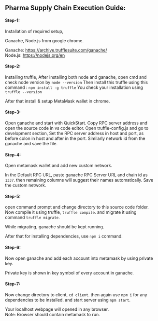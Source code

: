 ## Pharma Supply Chain Execution Guide:

#### Step-1:
Installation of required setup,

Ganache, Node.js from google chrome.

Ganache: https://archive.trufflesuite.com/ganache/  <br>
Node.js: https://nodejs.org/en

#### Step-2:

Installing truffle,
After installing both node and ganache, open cmd and check node version by `node --version`
Then install this truffle using this command : `npm install -g truffle`
You check your installation using `truffle --version`

After that install & setup MetaMask wallet in chrome.

#### Step-3:

Open ganache and start with QuickStart.
Copy RPC server address and open the source code in vs code editor.
Open truffle-config.js and go to development section,
Set the RPC server address in host and port, as before colon in host and after in the port.
Similarly network id from the ganache and save the file.

#### Step-4:

Open metamask wallet and add new custom network.

In the Default RPC URL, paste ganache RPC Server URL and chain id as `1337`.
then remaining columns will suggest their names automatically.
Save the custom network.

#### Step-5:

open command prompt and change directory to this source code folder.
Now compile it using truffle, `truffle compile`.
and migrate it using command `truffle migrate`.

While migrating, ganache should be kept running.

After that for installing dependencies, use `npm i` command.

#### Step-6:

Now open ganache and add each account into metamask by using private key.

Private key is shown in key symbol of every account in ganache.

#### Step-7:

Now change directory to client, `cd client`.
then again use `npm i` for any dependencies to be installed.
and start server using `npm start`.

Your localhost webpage will opened in any browser.<br>
Note: Browser should contain metamask to run.
